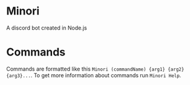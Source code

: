 # Minori

A discord bot created in Node.js

# Commands

Commands are formatted like this `Minori (commandName) {arg1} {arg2} {arg3}...`. To get more information about commands run `Minori Help`.
